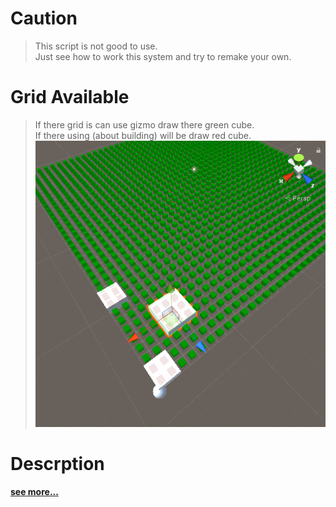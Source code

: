 # Caution
>This script is not good to use.<br>
>Just see how to work this system and try to remake your own.

# Grid Available
>If there grid is can use gizmo draw there green cube.<br>
>If there using (about building) will be draw red cube.<br>
![image](./image.gif)

# Descrption
[**see more...**](./DESCRIPTION.md)